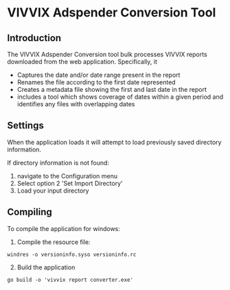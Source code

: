 # VIVVIX Adspender Conversion Tool

## Introduction
The VIVVIX Adspender Conversion tool bulk processes VIVVIX reports downloaded from the web application. Specifically, it
* Captures the date and/or date range present in the report
* Renames the file according to the first date represented
* Creates a metadata file showing the first and last date in the report
* includes a tool which shows coverage of dates within a given period and identifies any files with overlapping dates

## Settings
When the application loads it will attempt to load previously saved directory information.

If directory information is not found:
1. navigate to the Configuration menu
2. Select option 2 'Set Import Directory'
3. Load your input directory

## Compiling 
To compile the application for windows:
1. Compile the resource file:
```
windres -o versioninfo.syso versioninfo.rc
```
2. Build the application
```
go build -o 'vivvix report converter.exe'
```